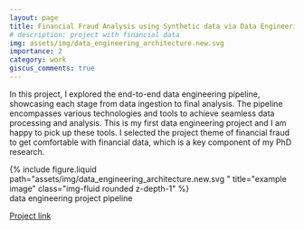 ```yaml
---
layout: page
title: Financial Fraud Analysis using Synthetic data via Data Engineering.
# description: project with financial data
img: assets/img/data_engineering_architecture.new.svg
importance: 2
category: work
giscus_comments: true
---
```


In this project, I explored the end-to-end data engineering pipeline, showcasing each stage from data ingestion to final analysis. The pipeline encompasses various technologies and tools to achieve seamless data processing and analysis. This is my first data engineering project and I am happy to pick up these tools. I selected the project theme of financial fraud to get comfortable with financial data, which is a key component of my PhD research.

<div class="row justify-content-sm-center">
    <div class="col-sm-8 mt-3 mt-md-0">
        {% include figure.liquid path="assets/img/data_engineering_architecture.new.svg " title="example image" class="img-fluid rounded z-depth-1" %}
    </div>
</div>
<div class="caption">
    data engineering project pipeline
</div>

[Project link](https://github.com/peter716/data_engineering_credit_fraud_project)
